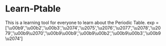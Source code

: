 # Learn-Ptable
This is a learning tool for everyone to learn about the Periodic Table.
exp = ['\u00b9','\u00b2','\u00b3','\u2074','\u2075','\u2076','\u2077','\u2078','\u2079','\u00b9\u2070','\u00b9\u00b9','\u00b9\u00b2','\u00b9\u00b3','\u00b9\u2074']
